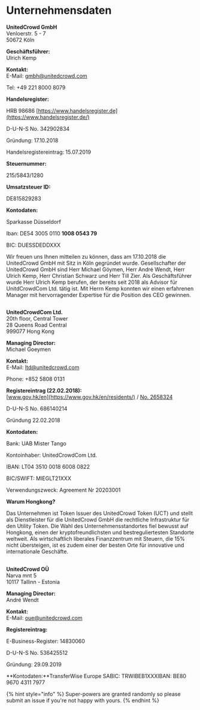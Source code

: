 # Unternehmensdaten

**UnitedCrowd GmbH**  
Venloerstr. 5 - 7  
50672 Köln

**Geschäftsführer:**  
Ulrich Kemp

**Kontakt:**  
E-Mail: [gmbh@unitedcrowd.com](mailto:mail@unitedcrowd.com)

Tel: +49 221 8000 8079

**Handelsregister:**

HRB 98686 [https://www.handelsregister.de](https://www.handelsregister.de/)

D-U-N-S No. 342902834

Gründung: 17.10.2018

Handelsregistereintrag: 15.07.2019

**Steuernummer:**

215/5843/1280

**Umsatzsteuer ID:**

DE815829283

**Kontodaten:** 

Sparkasse Düsseldorf

Iban: DE54 3005 0110 **1008 0543 79**

BIC: DUESSDEDDXXX

Wir freuen uns Ihnen mitteilen zu können, dass am 17.10.2018 die UnitedCrowd GmbH mit Sitz in Köln gegründet wurde. Gesellschafter der UnitedCrowd GmbH sind Herr Michael Göymen, Herr André Wendt, Herr Ulrich Kemp, Herr Christian Schwarz und Herr Till Zier. Als Geschäftsführer wurde Herr Ulrich Kemp berufen, der bereits seit 2018 als Advisor für UnitdCrowdCom Ltd. tätig ist. Mit Herrn Kemp konnten wir einen erfahrenen Manager mit hervorragender Expertise für die Position des CEO gewinnen. 

## 

**UnitedCrowdCom Ltd.**  
20th floor, Central Tower  
28 Queens Road Central  
999077 Hong Kong

**Managing Director:**  
Michael Goeymen

**Kontakt:**  
E-Mail: [ltd@unitedcrowd.com](mailto:mail@unitedcrowd.com)

Phone: +852 5808 0131

**Registereintrag \(22.02.2018\):**  
[www.gov.hk/en](https://www.gov.hk/en/residents/) / [No. 2658324](https://www.cr.gov.hk/docs/wrpt/RNC063_2018.02.19-2018.02.25.pdf)

D-U-N-S No. 686140214

Gründung 22.02.2018

**Kontodaten:**

Bank: UAB Mister Tango

Kontoinhaber: UnitedCrowdCom Ltd.

IBAN: LT04 3510 0018 6008 0822  


BIC/SWIFT: MIEGLT21XXX

Verwendungszweck: Agreement Nr 20203001

**Warum Hongkong?**

Das Unternehmen ist Token Issuer des UnitedCrowd Token \(UCT\) und stellt als Dienstleister für die UnitedCrowd GmbH die rechtliche Infrastruktur für den Utility Token. Die Wahl des Unternehmensstandortes fiel bewusst auf Hongkong, einen der kryptofreundlichsten und bestreguliertesten Standorte weltweit. Als wirtschaftlich liberales Finanzzentrum mit Steuern, die 15% nicht übersteigen, ist es zudem einer der besten Orte für innovative und internationale Geschäfte. 

## 

**UnitedCrowd OÜ**  
Narva mnt 5  
10117 Tallinn - Estonia

**Managing Director:**  
André Wendt

**Kontakt:**  
E-Mail: [oue@unitedcrowd.com](mailto:oue@unitedcrowd.com)

**Registereintrag:**

E-Business-Register: 14830060

D-U-N-S No. 536425512

Gründung: 29.09.2019

**Kontodaten:**TransferWise Europe SABIC: TRWIBEB1XXXIBAN: BE80 9670 4311 7977



{% hint style="info" %}
 Super-powers are granted randomly so please submit an issue if you're not happy with yours.
{% endhint %}



